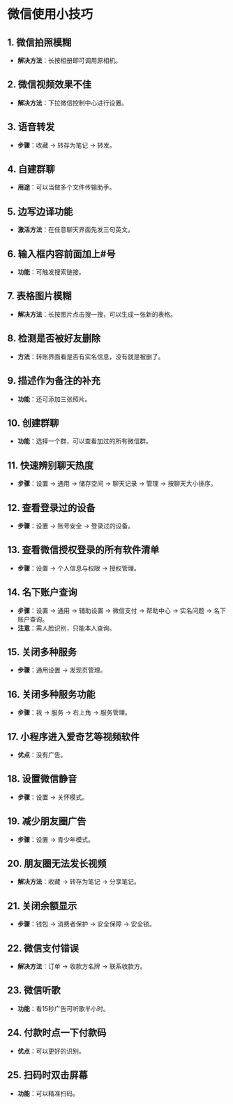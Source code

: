 # 微信使用小技巧

## 1. 微信拍照模糊
- **解决方法**：长按相册即可调用原相机。

## 2. 微信视频效果不佳
- **解决方法**：下拉微信控制中心进行设置。

## 3. 语音转发
- **步骤**：收藏 -> 转存为笔记 -> 转发。

## 4. 自建群聊
- **用途**：可以当做多个文件传输助手。

## 5. 边写边译功能
- **激活方法**：在任意聊天界面先发三句英文。

## 6. 输入框内容前面加上#号
- **功能**：可触发搜索链接。

## 7. 表格图片模糊
- **解决方法**：长按图片点击搜一搜，可以生成一张新的表格。

## 8. 检测是否被好友删除
- **方法**：转账界面看是否有实名信息，没有就是被删了。

## 9. 描述作为备注的补充
- **功能**：还可添加三张照片。

## 10. 创建群聊
- **功能**：选择一个群，可以查看加过的所有微信群。

## 11. 快速辨别聊天热度
- **步骤**：设置 -> 通用 -> 储存空间 -> 聊天记录 -> 管理 -> 按聊天大小排序。

## 12. 查看登录过的设备
- **步骤**：设置 -> 账号安全 -> 登录过的设备。

## 13. 查看微信授权登录的所有软件清单
- **步骤**：设置 -> 个人信息与权限 -> 授权管理。

## 14. 名下账户查询
- **步骤**：设置 -> 通用 -> 辅助设置 -> 微信支付 -> 帮助中心 -> 实名问题 -> 名下账户查询。
- **注意**：需人脸识别，只能本人查询。

## 15. 关闭多种服务
- **步骤**：通用设置 -> 发现页管理。

## 16. 关闭多种服务功能
- **步骤**：我 -> 服务 -> 右上角 -> 服务管理。

## 17. 小程序进入爱奇艺等视频软件
- **优点**：没有广告。

## 18. 设置微信静音
- **步骤**：设置 -> 关怀模式。

## 19. 减少朋友圈广告
- **步骤**：设置 -> 青少年模式。

## 20. 朋友圈无法发长视频
- **解决方法**：收藏 -> 转存为笔记 -> 分享笔记。

## 21. 关闭余额显示
- **步骤**：钱包 -> 消费者保护 -> 安全保障 -> 安全锁。

## 22. 微信支付错误
- **解决方法**：订单 -> 收款方名牌 -> 联系收款方。

## 23. 微信听歌
- **功能**：看15秒广告可听歌半小时。

## 24. 付款时点一下付款码
- **优点**：可以更好的识别。

## 25. 扫码时双击屏幕
- **功能**：可以精准扫码。